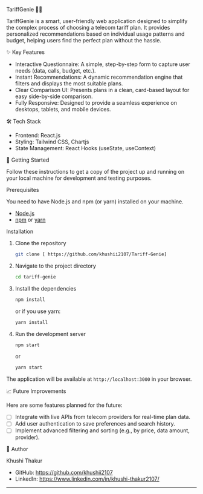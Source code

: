 TariffGenie 🧞‍♂️

TariffGenie is a smart, user-friendly web application designed to simplify the complex process of choosing a telecom tariff plan. It provides personalized recommendations based on individual usage patterns and budget, helping users find the perfect plan without the hassle.

 ✨ Key Features

-   Interactive Questionnaire: A simple, step-by-step form to capture user needs (data, calls, budget, etc.).
-   Instant Recommendations: A dynamic recommendation engine that filters and displays the most suitable plans.
-   Clear Comparison UI: Presents plans in a clean, card-based layout for easy side-by-side comparison.
-   Fully Responsive: Designed to provide a seamless experience on desktops, tablets, and mobile devices.

 🛠️ Tech Stack

-   Frontend: React.js
-   Styling: Tailwind CSS, Chartjs
-   State Management: React Hooks (useState, useContext)

 🚀 Getting Started

Follow these instructions to get a copy of the project up and running on your local machine for development and testing purposes.

 Prerequisites

You need to have Node.js and npm (or yarn) installed on your machine.

-   [Node.js](https://nodejs.org/)
-   [npm](https://www.npmjs.com/get-npm) or [yarn](https://yarnpkg.com/)

 Installation

1.  Clone the repository
    ```sh
    git clone [ https://github.com/khushii2107/Tariff-Genie]
    ```
2.  Navigate to the project directory
    ```sh
    cd tariff-genie
    ```
3.  Install the dependencies
    ```sh
    npm install
    ```
    or if you use yarn:
    ```sh
    yarn install
    ```
4.  Run the development server
    ```sh
    npm start
    ```
    or
    ```sh
    yarn start
    ```

The application will be available at `http://localhost:3000` in your browser.

 📈 Future Improvements

Here are some features planned for the future:

-   [ ] Integrate with live APIs from telecom providers for real-time plan data.
-   [ ] Add user authentication to save preferences and search history.
-   [ ] Implement advanced filtering and sorting (e.g., by price, data amount, provider).

 👤 Author

Khushi Thakur

-   GitHub: https://github.com/khushii2107
-   LinkedIn: https://www.linkedin.com/in/khushi-thakur2107/
---
